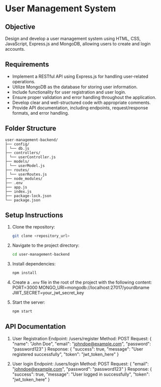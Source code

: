 # User Management System

## Objective
Design and develop a user management system using HTML, CSS, JavaScript, Express.js and MongoDB, allowing users to create and login accounts.

## Requirements
- Implement a RESTful API using Express.js for handling user-related operations.
- Utilize MongoDB as the database for storing user information.
- Include functionality for user registration and user login.
- Ensure proper validation and error handling throughout the application.
- Develop clear and well-structured code with appropriate comments.
- Provide API documentation, including endpoints, request/response formats, and error handling.

## Folder Structure
    user-management-backend/
    ├── config/
    │ └── db.js
    ├── controllers/
    │ └── userController.js
    ├── models/
    │ └── userModel.js
    ├── routes/
    │ └── userRoutes.js
    ├── node_modules/
    ├── .env
    ├── app.js
    ├── index.js
    ├── package-lock.json
    └── package.json


## Setup Instructions
1. Clone the repository:
   ```sh
   git clone <repository_url>

2. Navigate to the project directory:
   ```sh
   cd user-management-backend

3. Install dependencies:
   ```sh
   npm install

4. Create a `.env` file in the root of the project with the following content:
   PORT=3000
   MONGO_URI=mongodb://localhost:27017/yourdbname
   JWT_SECRET=your_jwt_secret_key

5. Start the server:
   ```sh
   npm start


## API Documentation

1. User Registration
    Endpoint: /users/register
    Method: POST
    Request:
        {
        "name": "John Doe",
        "email": "johndoe@example.com",
        "password": "password123"
        }
    Response:
        {
        "success": true,
        "message": "User registered successfully",
        "token": "jwt_token_here"
        }

1. User login
    Endpoint: /users/login
    Method: POST
    Request:
        {
        "email": "johndoe@example.com",
        "password": "password123"
        }
    Response:
        {
        "success": true,
        "message": "User logged in successfully",
        "token": "jwt_token_here"
        }




